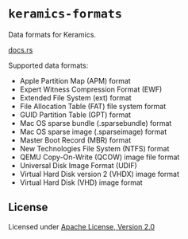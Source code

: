 # `keramics-formats`

Data formats for Keramics.

[docs.rs](https://docs.rs/keramics_formats)

Supported data formats:

* Apple Partition Map (APM) format
* Expert Witness Compression Format (EWF)
* Extended File System (ext) format
* File Allocation Table (FAT) file system format
* GUID Partition Table (GPT) format
* Mac OS sparse bundle (.sparsebundle) format
* Mac OS sparse image (.sparseimage) format
* Master Boot Record (MBR) format
* New Technologies File System (NTFS) format
* QEMU Copy-On-Write (QCOW) image file format
* Universal Disk Image Format (UDIF)
* Virtual Hard Disk version 2 (VHDX) image format
* Virtual Hard Disk (VHD) image format


## License

Licensed under [Apache License, Version 2.0](https://www.apache.org/licenses/LICENSE-2.0)

